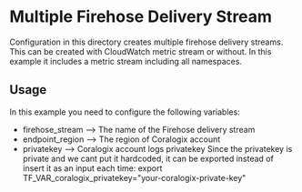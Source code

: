 # Multiple Firehose Delivery Stream
Configuration in this directory creates multiple firehose delivery streams.
This can be created with CloudWatch metric stream or without. 
In this example it includes a metric stream including all namespaces.

## Usage

In this example you need to configure the following variables:
* firehose_stream --> The name of the Firehose delivery stream
* endpoint_region --> The region of Coralogix account
* privatekey --> Coralogix account logs privatekey
Since the privatekey is private and we cant put it hardcoded, it can be exported instead of insert it as an input each time:
export TF_VAR_coralogix_privatekey="your-coralogix-private-key"
